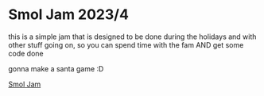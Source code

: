 # Smol Jam 2023/4

this is a simple jam that is designed to be done during
the holidays and with other stuff going on, so you can
spend time with the fam AND get some code done

gonna make a santa game :D

[Smol Jam](https://itch.io/jam/toucan-do-it-7)
